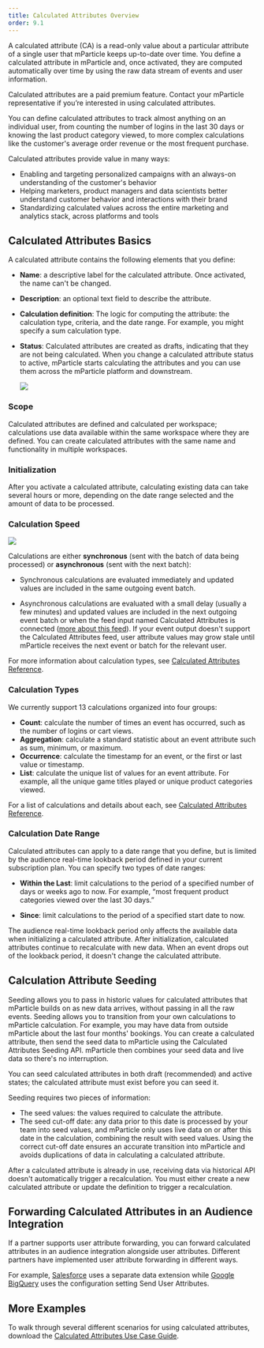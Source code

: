 ```yaml
---
title: Calculated Attributes Overview
order: 9.1
---
```


A calculated attribute (CA) is a read-only value about a particular attribute of a single user that mParticle keeps up-to-date over time. You define a calculated attribute in mParticle and, once activated, they are computed automatically over time by using the raw data stream of events and user information. 

<aside>Calculated attributes are a paid premium feature. Contact your mParticle representative if you’re interested in using calculated attributes.</aside>

You can define calculated attributes to track almost anything on an individual user, from counting the number of logins in the last 30 days or knowing the last product category viewed, to more complex calculations like the customer's average order revenue or the most frequent purchase.

Calculated attributes provide value in many ways:

* Enabling and targeting personalized campaigns with an always-on understanding of the customer's behavior
* Helping marketers, product managers and data scientists better understand customer behavior and interactions with their brand
* Standardizing calculated values across the entire marketing and analytics stack, across platforms and tools

## Calculated Attributes Basics

A calculated attribute contains the following elements that you define:

* **Name**: a descriptive label for the calculated attribute. Once activated, the name can't be changed.
* **Description**: an optional text field to describe the attribute.
* **Calculation definition**: The logic for computing the attribute: the calculation type, criteria, and the date range. For example, you might specify a sum calculation type.
* **Status**: Calculated attributes are created as drafts, indicating that they are not being calculated. When you change a calculated attribute status to active, mParticle starts calculating the attributes and you can use them across the mParticle platform and downstream.

  ![](/images/ca-builder.png)

### Scope

Calculated attributes are defined and calculated per workspace; calculations use data available within the same workspace where they are defined. You can create calculated attributes with the same name and functionality in multiple workspaces.

### Initialization

After you activate a calculated attribute, calculating existing data can take several hours or more, depending on the date range selected and the amount of data to be processed.

### Calculation Speed

![](/images/ca-delayed-flow.png)

Calculations are either **synchronous** (sent with the batch of data being processed) or **asynchronous** (sent with the next batch):

* Synchronous calculations are evaluated immediately and updated values are included in the same outgoing event batch.

* Asynchronous calculations are evaluated with a small delay (usually a few minutes) and updated values are included in the next outgoing event batch or when the feed input named Calculated Attributes is connected ([more about this feed](/guides/platform-guide/calculated-attributes/using-calculated-attributes/#forward-calculated-attributes-in-the-calculated-attributes-feed)). If your event output doesn't support the Calculated Attributes feed, user attribute values may grow stale until mParticle receives the next event or batch for the relevant user.
  
For more information about calculation types, see [Calculated Attributes Reference](/guides/platform-guide/calculated-attributes/reference/#calculations).

### Calculation Types

We currently support 13 calculations organized into four groups:

* **Count**: calculate the number of times an event has occurred, such as the number of logins or cart views.
* **Aggregation**: calculate a standard statistic about an event attribute such as sum, minimum, or maximum.
* **Occurrence**: calculate the timestamp for an event, or the first or last value or timestamp.
* **List**: calculate the unique list of values for an event attribute. For example, all the unique game titles played or unique product categories viewed.

For a list of calculations and details about each, see [Calculated Attributes Reference](/guides/platform-guide/calculated-attributes/reference/).

### Calculation Date Range

Calculated attributes can apply to a date range that you define, but is limited by the audience real-time lookback period defined in your current subscription plan. You can specify two types of date ranges:

* **Within the Last**: limit calculations to the period of a specified number of days or weeks ago to now. For example, “most frequent product categories viewed over the last 30 days.”

* **Since**: limit calculations to the period of a specified start date to now.

The audience real-time lookback period only affects the available data when initializing a calculated attribute. After initialization, calculated attributes continue to recalculate with new data. When an event drops out of the lookback period, it doesn't change the calculated attribute. 

## Calculation Attribute Seeding

Seeding allows you to pass in historic values for calculated attributes that mParticle builds on as new data arrives, without passing in all the raw events. Seeding allows you to transition from your own calculations to mParticle calculation. For example, you may have data from outside mParticle about the last four months' bookings. You can create a calculated attribute, then send the seed data to mParticle using the Calculated Attributes Seeding API. mParticle then combines your seed data and live data so there's no interruption.

You can seed calculated attributes in both draft (recommended) and active states; the calculated attribute must exist before you can seed it.

Seeding requires two pieces of information:

* The seed values: the values required to calculate the attribute.
* The seed cut-off date: any data prior to this date is processed by your team into seed values, and mParticle only uses live data on or after this date in the calculation, combining the result with seed values. Using the correct cut-off date ensures an accurate transition into mParticle and avoids duplications of data in calculating a calculated attribute.

<aside class="note">After a calculated attribute is already in use, receiving data via historical API doesn't automatically trigger a recalculation. You must either create a new calculated attribute or update the definition to trigger a recalculation.</aside>

## Forwarding Calculated Attributes in an Audience Integration

If a partner supports user attribute forwarding, you can forward calculated attributes in an audience integration alongside user attributes. Different partners have implemented user attribute forwarding in different ways. 

For example, [Salesforce](/integrations/salesforce-email/audience/#forward-additional-subscriber-data) uses a separate data extension while [Google BigQuery](/integrations/google-bigquery/audience/#configuration-settings) uses the configuration setting Send User Attributes.

## More Examples

To walk through several different scenarios for using calculated attributes, download the [Calculated Attributes Use Case Guide](https://go.pardot.com/l/398262/2021-11-29/bt6yd4/398262/1638185505S5gEJYOk/Calculated_Attributes_Use_Case_Book.pdf).

